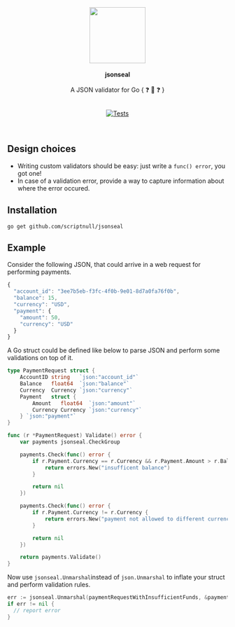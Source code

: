 <div align="center">
  <img src="https://github.com/scriptnull/jsonseal/assets/4211715/2bcc42dc-89b2-4844-ad29-e83682dff629" height="128px" style="max-width: 100%;" />
  <br><br>
  <span><b>jsonseal</b></span>
  <br><br>
  <span>A JSON validator for Go { ❓ 🧐 ❓ }</span>
  <br><br>

  [![Tests](https://github.com/scriptnull/jsonseal/actions/workflows/test.yml/badge.svg?branch=main)](https://github.com/scriptnull/jsonseal/actions/workflows/test.yml)

</div>

&nbsp;

## Design choices

- Writing custom validators should be easy: just write a `func() error`, you got one!
- In case of a validation error, provide a way to capture information about where the error occured.

## Installation

```
go get github.com/scriptnull/jsonseal
```

## Example

Consider the following JSON, that could arrive in a web request for performing payments.

```js
{
  "account_id": "3ee7b5eb-f3fc-4f0b-9e01-8d7a0fa76f0b",
  "balance": 15,
  "currency": "USD",
  "payment": {
    "amount": 50,
    "currency": "USD"
  }
}
```

A Go struct could be defined like below to parse JSON and perform some validations on top of it.

```go
type PaymentRequest struct {
	AccountID string   `json:"account_id"`
	Balance   float64  `json:"balance"`
	Currency  Currency `json:"currency"`
	Payment   struct {
		Amount   float64  `json:"amount"`
		Currency Currency `json:"currency"`
	} `json:"payment"`
}

func (r *PaymentRequest) Validate() error {
	var payments jsonseal.CheckGroup

	payments.Check(func() error {
		if r.Payment.Currency == r.Currency && r.Payment.Amount > r.Balance {
			return errors.New("insufficent balance")
		}

		return nil
	})

	payments.Check(func() error {
		if r.Payment.Currency != r.Currency {
			return errors.New("payment not allowed to different currency")
		}

		return nil
	})

	return payments.Validate()
}
```

Now use `jsonseal.Unmarshal`instead of `json.Unmarshal` to inflate your struct and perform validation rules.

```go
err := jsonseal.Unmarshal(paymentRequestWithInsufficientFunds, &paymentRequest)
if err != nil {
  // report error
}
```
